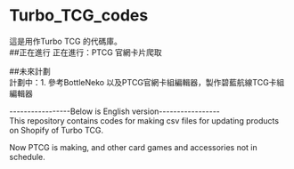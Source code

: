 # Turbo_TCG_codes
這是用作Turbo TCG 的代碼庫。  
##正在進行
正在進行：PTCG 官網卡片爬取  

##未來計劃  
計劃中：1. 參考BottleNeko 以及PTCG官網卡組編輯器，製作碧藍航線TCG卡組編輯器

-----------------Below is English version-----------------  
This repository contains codes for making csv files for updating products on Shopify of 
Turbo TCG.  

Now PTCG is making, and other card games and accessories not in schedule.